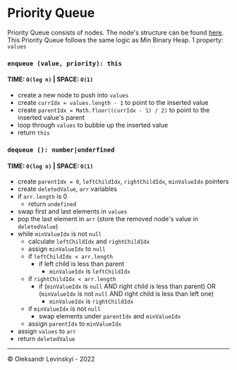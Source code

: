 # Priority Queue
Priority Queue consists of nodes. The node's structure can be found [here](Node.js).\
This Priority Queue follows the same logic as Min Binary Heap.
1 property: `values`

### `enqueue (value, priority): this`
#### TIME: `O(log n)` | SPACE: `O(1)`
* create a new node to push into `values`
* create `currIdx = values.length - 1` to point to the inserted value
* create `parentIdx = Math.floor((currIdx - 1) / 2)` to point to the inserted value's parent
* loop through `values` to bubble up the inserted value
* return `this`

### `dequeue (): number|underfined`
#### TIME: `O(log n)` | SPACE: `O(1)`
* create `parentIdx = 0`, `leftChildIdx`, `rightChildIdx`, `minValueIdx` pointers
* create `deletedValue`, `arr` variables
* if `arr.length` is 0
    * return `undefined`
* swap first and last elements in `values`
* pop the last element in `arr` (store the removed node's value in `deletedValue`)
* while `minValueIdx` is not `null`
    * calculate `leftChildIdx` and `rightChildIdx`
    * assign `minValueIdx` to `null`
    * if `leftChildIdx < arr.length`
        * if left child is less than parent
            * `minValueIdx` is `leftChildIdx`
    * if `rightChildIdx < arr.length`
        * if (`minValueIdx` is `null` AND right child is less than parent) OR
          (`minValueIdx` is not `null` AND right child is less than left one)
            * `minValueIdx` is `rightChildIdx`
    * if `minValueIdx` is not `null`
        * swap elements under `parentIdx` and `minValueIdx`
    * assign `parentIdx` to `minValueIdx`
* assign `values` to `arr`
* return `deletedValue`

---

&copy; Oleksandr Levinskyi - 2022
